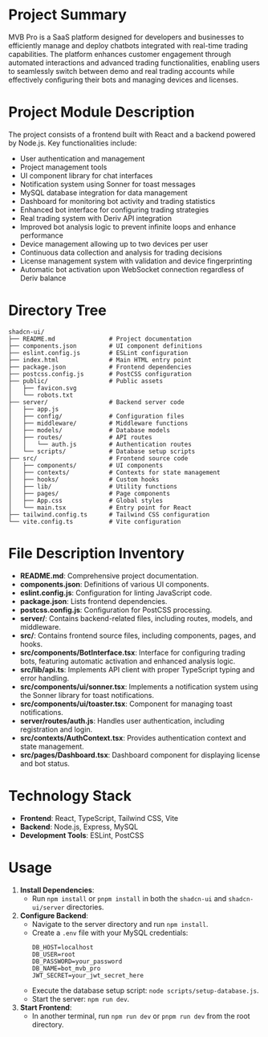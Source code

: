 # Project Summary
MVB Pro is a SaaS platform designed for developers and businesses to efficiently manage and deploy chatbots integrated with real-time trading capabilities. The platform enhances customer engagement through automated interactions and advanced trading functionalities, enabling users to seamlessly switch between demo and real trading accounts while effectively configuring their bots and managing devices and licenses.

# Project Module Description
The project consists of a frontend built with React and a backend powered by Node.js. Key functionalities include:
- User authentication and management
- Project management tools
- UI component library for chat interfaces
- Notification system using Sonner for toast messages
- MySQL database integration for data management
- Dashboard for monitoring bot activity and trading statistics
- Enhanced bot interface for configuring trading strategies
- Real trading system with Deriv API integration
- Improved bot analysis logic to prevent infinite loops and enhance performance
- Device management allowing up to two devices per user
- Continuous data collection and analysis for trading decisions
- License management system with validation and device fingerprinting
- Automatic bot activation upon WebSocket connection regardless of Deriv balance

# Directory Tree
```
shadcn-ui/
├── README.md               # Project documentation
├── components.json         # UI component definitions
├── eslint.config.js        # ESLint configuration
├── index.html              # Main HTML entry point
├── package.json            # Frontend dependencies
├── postcss.config.js       # PostCSS configuration
├── public/                 # Public assets
│   ├── favicon.svg
│   └── robots.txt
├── server/                 # Backend server code
│   ├── app.js
│   ├── config/             # Configuration files
│   ├── middleware/         # Middleware functions
│   ├── models/             # Database models
│   ├── routes/             # API routes
│   │   └── auth.js         # Authentication routes
│   └── scripts/            # Database setup scripts
├── src/                    # Frontend source code
│   ├── components/         # UI components
│   ├── contexts/           # Contexts for state management
│   ├── hooks/              # Custom hooks
│   ├── lib/                # Utility functions
│   ├── pages/              # Page components
│   ├── App.css             # Global styles
│   └── main.tsx            # Entry point for React
├── tailwind.config.ts      # Tailwind CSS configuration
└── vite.config.ts          # Vite configuration
```

# File Description Inventory
- **README.md**: Comprehensive project documentation.
- **components.json**: Definitions of various UI components.
- **eslint.config.js**: Configuration for linting JavaScript code.
- **package.json**: Lists frontend dependencies.
- **postcss.config.js**: Configuration for PostCSS processing.
- **server/**: Contains backend-related files, including routes, models, and middleware.
- **src/**: Contains frontend source files, including components, pages, and hooks.
- **src/components/BotInterface.tsx**: Interface for configuring trading bots, featuring automatic activation and enhanced analysis logic.
- **src/lib/api.ts**: Implements API client with proper TypeScript typing and error handling.
- **src/components/ui/sonner.tsx**: Implements a notification system using the Sonner library for toast notifications.
- **src/components/ui/toaster.tsx**: Component for managing toast notifications.
- **server/routes/auth.js**: Handles user authentication, including registration and login.
- **src/contexts/AuthContext.tsx**: Provides authentication context and state management.
- **src/pages/Dashboard.tsx**: Dashboard component for displaying license and bot status.

# Technology Stack
- **Frontend**: React, TypeScript, Tailwind CSS, Vite
- **Backend**: Node.js, Express, MySQL
- **Development Tools**: ESLint, PostCSS

# Usage
1. **Install Dependencies**:
   - Run `npm install` or `pnpm install` in both the `shadcn-ui` and `shadcn-ui/server` directories.
2. **Configure Backend**:
   - Navigate to the server directory and run `npm install`.
   - Create a `.env` file with your MySQL credentials:
     ```
     DB_HOST=localhost
     DB_USER=root
     DB_PASSWORD=your_password
     DB_NAME=bot_mvb_pro
     JWT_SECRET=your_jwt_secret_here
     ```
   - Execute the database setup script: `node scripts/setup-database.js`.
   - Start the server: `npm run dev`.
3. **Start Frontend**:
   - In another terminal, run `npm run dev` or `pnpm run dev` from the root directory.
